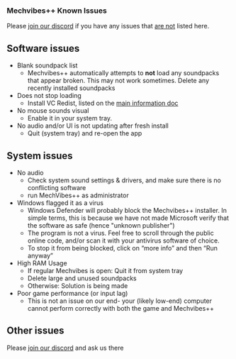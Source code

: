 ### Mechvibes++ Known Issues

Please [join our discord](https://discord.gg/CZ8Qgth2SW) if you have any issues that <u>are not</u> listed here.

## Software issues

- Blank soundpack list
    - Mechvibes++ automatically attempts to **not** load any soundpacks that appear broken. This may not work sometimes. Delete any recently installed soundpacks
- Does not stop loading
    - Install VC Redist, listed on the [main information doc](README.md)
- No mouse sounds visual
    - Enable it in your system tray.
- No audio and/or UI is not updating after fresh install
    - Quit (system tray) and re-open the app

## System issues

- No audio
    - Check system sound settings & drivers, and make sure there is no conflicting software
    - run MechVibes++ as administrator
- Windows flagged it as a virus
    - Windows Defender will probably block the Mechvibes++ installer. In simple terms, this is because we have not made Microsoft verify that the software as safe (hence "unknown publisher")
    - The program is not a virus. Feel free to scroll through the public online code, and/or scan it with your antivirus software of choice. 
    - To stop it from being blocked, click on “more info” and then “Run anyway” 
- High RAM Usage
    - If regular Mechvibes is open: Quit it from system tray
    - Delete large and unused soundpacks
    - Otherwise: Solution is being made
- Poor game performance (or input lag)
    - This is not an issue on our end- your (likely low-end) computer cannot perform correctly with both the game and Mechvibes++

## Other issues

Please [join our discord](https://discord.gg/CZ8Qgth2SW) and ask us there
